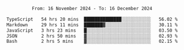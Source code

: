 <div align="center">
<p style="text-align: center;">
<!--START_SECTION:waka-->

```txt
From: 16 November 2024 - To: 16 December 2024

TypeScript   54 hrs 20 mins  ██████████████░░░░░░░░░░░   56.02 %
Markdown     29 hrs 11 mins  ███████▓░░░░░░░░░░░░░░░░░   30.11 %
JavaScript   3 hrs 23 mins   █░░░░░░░░░░░░░░░░░░░░░░░░   03.50 %
JSON         2 hrs 50 mins   ▓░░░░░░░░░░░░░░░░░░░░░░░░   02.93 %
Bash         2 hrs 5 mins    ▓░░░░░░░░░░░░░░░░░░░░░░░░   02.15 %
```

<!--END_SECTION:waka-->
</p>
</div>
